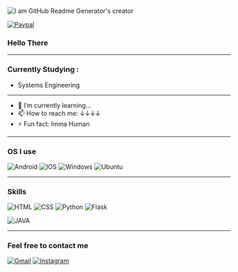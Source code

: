 <!--
**Arsybai/arsybai** is a ✨ _special_ ✨ repository because its `README.md` (this file) appears on your GitHub profile. test-->

<!-- The 'README.md' is by Arsybai (Arsybai i love you), you can follow here: https://github.com/Arsybai -->

<!-- ![banner](https://images-wixmp-ed30a86b8c4ca887773594c2.wixmp.com/f/021047dc-2c54-45b3-8a92-72327b3c6e3a/dfqbk29-49938416-4491-4e96-ba0d-76518fe65fc1.png?token=eyJ0eXAiOiJKV1QiLCJhbGciOiJIUzI1NiJ9.eyJzdWIiOiJ1cm46YXBwOjdlMGQxODg5ODIyNjQzNzNhNWYwZDQxNWVhMGQyNmUwIiwiaXNzIjoidXJuOmFwcDo3ZTBkMTg4OTgyMjY0MzczYTVmMGQ0MTVlYTBkMjZlMCIsIm9iaiI6W1t7InBhdGgiOiJcL2ZcLzAyMTA0N2RjLTJjNTQtNDViMy04YTkyLTcyMzI3YjNjNmUzYVwvZGZxYmsyOS00OTkzODQxNi00NDkxLTRlOTYtYmEwZC03NjUxOGZlNjVmYzEucG5nIn1dXSwiYXVkIjpbInVybjpzZXJ2aWNlOmZpbGUuZG93bmxvYWQiXX0.xfTbZjuZDAhZ4to3876HKTk-QKIfEqUNp61pEyguKfg) -->

![I am GitHub Readme Generator's creator](https://wallpapercave.com/uwp/uwp4209916.gif)

[![Paypal](https://img.shields.io/badge/PayPal-00457C?style=for-the-badge&logo=paypal&logoColor=white)](https://www.paypal.com/donate/?hosted_button_id=7P22SAK9FTTJC)

### Hello There
---
### Currently Studying :
- Systems Engineering

---
- 🌱 I’m currently learning...
- 📫 How to reach me: ↓↓↓↓
- ⚡ Fun fact: Imma Human

---

### OS I use

![Android](https://img.shields.io/badge/Android-3DDC84?style=for-the-badge&logo=android&logoColor=white)
![IOS](https://img.shields.io/badge/iOS-000000?style=for-the-badge&logo=ios&logoColor=white)
![Windows](https://img.shields.io/badge/Windows-0078D6?style=for-the-badge&logo=windows&logoColor=white)
![Ubuntu](https://img.shields.io/badge/Ubuntu-E95420?style=for-the-badge&logo=ubuntu&logoColor=white)

---

### Skills

![HTML](https://img.shields.io/badge/HTML-239120?style=for-the-badge&logo=html5&logoColor=white)
![CSS](https://img.shields.io/badge/CSS-239120?&style=for-the-badge&logo=css3&logoColor=white)
![Python](https://img.shields.io/badge/Python-3776AB?style=for-the-badge&logo=python&logoColor=white)
![Flask](https://img.shields.io/badge/Flask-000000?style=for-the-badge&logo=flask&logoColor=white)
<!-- ![JS](https://img.shields.io/badge/JavaScript-F7DF1E?style=for-the-badge&logo=javascript&logoColor=black) -->
![JAVA](https://img.shields.io/badge/Java-ED8B00?style=for-the-badge&logo=java&logoColor=white)


---

### Feel free to contact me

[![Gmail](https://img.shields.io/badge/Gmail-D14836?style=for-the-badge&logo=gmail&logoColor=white)](mailto:andruvrr@gmail.com)
[![Instagram](https://img.shields.io/badge/Instagram-E4405F?style=for-the-badge&logo=instagram&logoColor=white)](https://www.instagram.com/andrurr_7u7)
